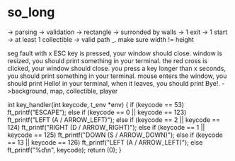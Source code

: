 # so_long

-> parsing
-> validation
	-> rectangle
	-> surronded by walls
	-> 1 exit
	-> 1 start
	-> at least 1 collectible
	-> valid path
	_. make sure width != height

seg fault with x
	ESC key is pressed, your window should close.
window is resized, you should print something in your terminal.
the red cross is clicked, your window should close.
you press a key longer than x seconds, you should print something in your terminal.
mouse enters the window, you should print Hello! in your terminal, when it leaves, you should print Bye!.
 ->background, map, collectible, player

 int key_handler(int keycode, t_env *env)
{
    if (keycode == 53)
        ft_printf("ESCAPE");
    else if (keycode == 0 || keycode == 123)
        ft_printf("LEFT (A / ARROW_LEFT)");
    else if (keycode == 2 || keycode == 124)
        ft_printf("RIGHT (D / ARROW_RIGHT)");
    else if (keycode == 1 || keycode == 125)
        ft_printf("DOWN (S / ARROW_DOWN)");
    else if (keycode == 13 || keycode == 126)
        ft_printf("LEFT (A / ARROW_LEFT)");
    else
        ft_printf("%d\n", keycode);
    return (0);
}